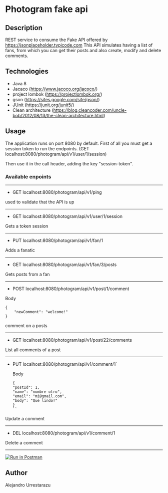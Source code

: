 # Photogram fake api

## Description

REST service to consume the Fake API offered by https://jsonplaceholder.typicode.com
This API simulates having a list of fans, from which you can get their posts and also create, modify and delete comments.

## Technologies
* Java 8
* Jacaco (https://www.jacoco.org/jacoco/)
* project lombok (https://projectlombok.org/)
* gson (https://sites.google.com/site/gson/)
* JUnit (https://junit.org/junit5/)
* Clean architecture (https://blog.cleancoder.com/uncle-bob/2012/08/13/the-clean-architecture.html)

## Usage

The application runs on port 8080 by default.
First of all you must get a session token to run the endpoints. (GET localhost:8080/photogram/api/v1/user/1/session)

Then use it in the call header, adding the key "session-token".

### Available enpoints

---
* GET localhost:8080/photogram/api/v1/ping
  
used to validate that the API is up

---
* GET localhost:8080/photogram/api/v1/user/1/session

Gets a token session

---
* PUT localhost:8080/photogram/api/v1/fan/1

Adds a fanatic

---
* GET localhost:8080/photogram/api/v1/fan/3/posts

Gets posts from a fan

---
* POST localhost:8080/photogram/api/v1/post/1/comment

Body
```
{
    "newComment": "welcome!"
}
````

comment on a posts

---
* GET localhost:8080/photogram/api/v1/post/22/comments

List all comments of a post

---
* PUT localhost:8080/photogram/api/v1/comment/1`
  
  Body
  ```
  {
  "postId": 1,
  "name": "nombre otro",
  "email": "mi@gmail.com",
  "body": "Que lindo!"
  }
  ``

Update a comment

---
* DEL localhost:8080/photogram/api/v1/comment/1

Delete a comment

---


[![Run in Postman](https://run.pstmn.io/button.svg)](https://app.getpostman.com/run-collection/2974931-aeff10f6-2f9a-415f-afb5-d4f0f9576dc1?action=collection%2Ffork&collection-url=entityId%3D2974931-aeff10f6-2f9a-415f-afb5-d4f0f9576dc1%26entityType%3Dcollection%26workspaceId%3Dec119bf9-e9ab-4c22-820b-6f07a5cc3165#?env%5Bfake%20api%5D=W3sia2V5IjoiZmFrZS1zZXNzaW9uLXRva2VuIiwidmFsdWUiOiIiLCJlbmFibGVkIjp0cnVlfV0=)
## Author

Alejandro Urrestarazu